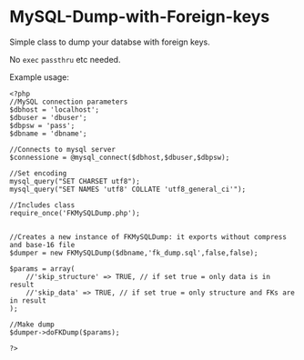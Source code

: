 MySQL-Dump-with-Foreign-keys
============================
Simple class to dump your databse with foreign keys.

No `exec` `passthru` etc needed.

Example usage:

```
<?php
//MySQL connection parameters
$dbhost = 'localhost';
$dbuser = 'dbuser';
$dbpsw = 'pass';
$dbname = 'dbname';

//Connects to mysql server
$connessione = @mysql_connect($dbhost,$dbuser,$dbpsw);

//Set encoding
mysql_query("SET CHARSET utf8");
mysql_query("SET NAMES 'utf8' COLLATE 'utf8_general_ci'");

//Includes class
require_once('FKMySQLDump.php');


//Creates a new instance of FKMySQLDump: it exports without compress and base-16 file
$dumper = new FKMySQLDump($dbname,'fk_dump.sql',false,false);

$params = array(
    //'skip_structure' => TRUE, // if set true = only data is in result
    //'skip_data' => TRUE, // if set true = only structure and FKs are in result
);

//Make dump
$dumper->doFKDump($params);

?>
```
